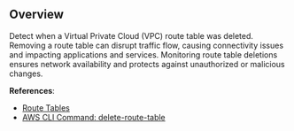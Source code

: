 ## Overview

Detect when a Virtual Private Cloud (VPC) route table was deleted. Removing a route table can disrupt traffic flow, causing connectivity issues and impacting applications and services. Monitoring route table deletions ensures network availability and protects against unauthorized or malicious changes.

**References**:
- [Route Tables](https://docs.aws.amazon.com/vpc/latest/userguide/VPC_Route_Tables.html)
- [AWS CLI Command: delete-route-table](https://docs.aws.amazon.com/cli/latest/reference/ec2/delete-route-table.html)
